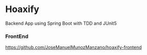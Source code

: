 # Hoaxify

Backend App using Spring Boot with TDD and JUnit5

### FrontEnd
https://github.com/JoseManuelMunozManzano/hoaxify-frontend
